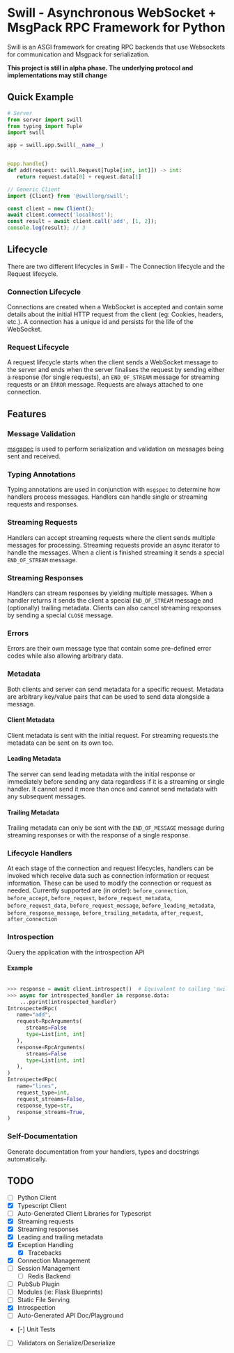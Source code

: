 # Swill - Asynchronous WebSocket + MsgPack RPC Framework for Python

Swill is an ASGI framework for creating RPC backends that use Websockets for communication
and Msgpack for serialization.

**This project is still in alpha phase. The underlying protocol and implementations may still change**

## Quick Example

```python
# Server
from server import swill
from typing import Tuple
import swill

app = swill.app.Swill(__name__)


@app.handle()
def add(request: swill.Request[Tuple[int, int]]) -> int:
   return request.data[0] + request.data[1]
```


```typescript
// Generic Client
import {Client} from '@swillorg/swill';

const client = new Client();
await client.connect('localhost');
const result = await client.call('add', [1, 2]);
console.log(result); // 3
```

## Lifecycle
There are two different lifecycles in Swill - The Connection lifecycle and the Request lifecycle.

### Connection Lifecycle
Connections are created when a WebSocket is accepted and contain some details about the initial
HTTP request from the client (eg: Cookies, headers, etc.). A connection has a unique id and
persists for the life of the WebSocket.

### Request Lifecycle
A request lifecycle starts when the client sends a WebSocket message to the server and ends
when the server finalises the request by sending either a response (for single requests), an
`END_OF_STREAM` message for streaming requests or an `ERROR` message. Requests are always
attached to one connection.


## Features

### Message Validation
[msgspec](https://jcristharif.com/msgspec/) is used to perform serialization and validation
on messages being sent and received. 

### Typing Annotations
Typing annotations are used in conjunction with `msgspec` to determine how handlers process
messages. Handlers can handle single or streaming requests and responses. 

### Streaming Requests
Handlers can accept streaming requests where the client sends multiple messages for
processing. Streaming requests provide an async iterator to handle the messages. When a
client is finished streaming it sends a special `END_OF_STREAM` message.

### Streaming Responses
Handlers can stream responses by yielding multiple messages. When a handler returns it
sends the client a special `END_OF_STREAM` message and (optionally) trailing metadata.
Clients can also cancel streaming responses by sending a special `CLOSE` message.

### Errors
Errors are their own message type that contain some pre-defined error codes while also
allowing arbitrary data.

### Metadata
Both clients and server can send metadata for a specific request. Metadata are arbitrary
key/value pairs that can be used to send data alongside a message.

#### Client Metadata
Client metadata is sent with the initial request. For streaming requests the metadata
can be sent on its own too.

#### Leading Metadata
The server can send leading metadata with the initial response or immediately before
sending any data regardless if it is a streaming or single handler. It cannot send
it more than once and cannot send metadata with any subsequent messages.

#### Trailing Metadata
Trailing metadata can only be sent with the `END_OF_MESSAGE` message during streaming
responses or with the response of a single response.

### Lifecycle Handlers
At each stage of the connection and request lifecycles, handlers can be invoked which
receive data such as connection information or request information. These can be used
to modify the connection or request as needed. Currently supported are (in order):
`before_connection`, `before_accept`, `before_request`, `before_request_metadata`,
`before_request_data`, `before_request_message`, `before_leading_metadata`,
`before_response_message`, `before_trailing_metadata`, `after_request`, `after_connection`

### Introspection
Query the application with the introspection API

#### Example
```python

>>> response = await client.introspect()  # Equivalent to calling 'swill.introspect'
>>> async for introspected_handler in response.data:
    ...pprint(introspected_handler)
IntrospectedRpc(
   name="add",
   request=RpcArguments(
      streams=False
      type=List[int, int]
   ),
   response=RpcArguments(
      streams=False
      type=List[int, int]
   ),
)
IntrospectedRpc(
   name="lines",
   request_type=int,
   request_streams=False,
   response_type=str,
   response_streams=True,
)
```

### Self-Documentation
Generate documentation from your handlers, types and docstrings automatically.

## TODO
 - [ ] Python Client
 - [X] Typescript Client
 - [ ] Auto-Generated Client Libraries for Typescript
 - [X] Streaming requests
 - [X] Streaming responses
 - [X] Leading and trailing metadata
 - [X] Exception Handling
   - [X] Tracebacks
 - [X] Connection Management
 - [ ] Session Management
   - [ ] Redis Backend
 - [ ] PubSub Plugin
 - [ ] Modules (ie: Flask Blueprints)
 - [ ] Static File Serving
 - [X] Introspection
 - [ ] Auto-Generated API Doc/Playground 
 - [-] Unit Tests
 - [ ] Validators on Serialize/Deserialize

